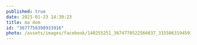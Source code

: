 ```yaml
---
published: true
date: 2021-01-23 14:39:23
title: ma dom
id: "3677758398933916"
photo: /assets/images/facebook/140255251_3674770522566037_3155063194593082178_n.jpg
---
```

